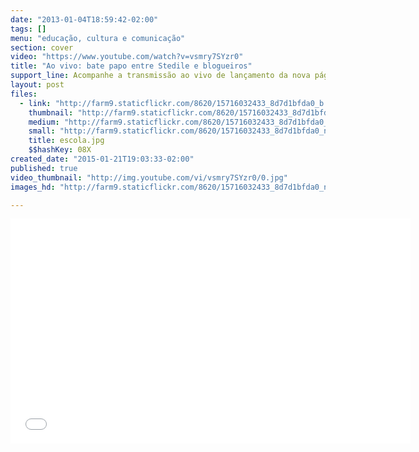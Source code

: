 ```yaml
---
date: "2013-01-04T18:59:42-02:00"
tags: []
menu: "educação, cultura e comunicação"
section: cover
video: "https://www.youtube.com/watch?v=vsmry7SYzr0"
title: "Ao vivo: bate papo entre Stedile e blogueiros"
support_line: Acompanhe a transmissão ao vivo de lançamento da nova página do MST.
layout: post
files:
  - link: "http://farm9.staticflickr.com/8620/15716032433_8d7d1bfda0_b.jpg"
    thumbnail: "http://farm9.staticflickr.com/8620/15716032433_8d7d1bfda0_t.jpg"
    medium: "http://farm9.staticflickr.com/8620/15716032433_8d7d1bfda0_z.jpg"
    small: "http://farm9.staticflickr.com/8620/15716032433_8d7d1bfda0_n.jpg"
    title: escola.jpg
    $$hashKey: 08X
created_date: "2015-01-21T19:03:33-02:00"
published: true
video_thumbnail: "http://img.youtube.com/vi/vsmry7SYzr0/0.jpg"
images_hd: "http://farm9.staticflickr.com/8620/15716032433_8d7d1bfda0_n.jpg"

---
```

<p><iframe allowfullscreen="" frameborder="0" height="360" src="//www.youtube.com/embed/vsmry7SYzr0" width="640"></iframe></p>
